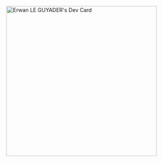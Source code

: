 <a href="https://app.daily.dev/Wannup"><img src="https://api.daily.dev/devcards/b32e55f1d2834677866ec663a1cbd13f.png?r=t2x" width="400" alt="Erwan LE GUYADER's Dev Card"/></a>
